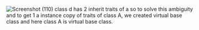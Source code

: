 ![Screenshot (110)](https://github.com/parihargaurav/dsa-revision/assets/75802785/2369c283-d2d4-4756-a5fc-63406131b7f4)
class d has 2 inherit traits of a so to solve this ambiguity and to get 1 a instance copy of traits of class A, we created virtual base class and here class A is virtual base class.
